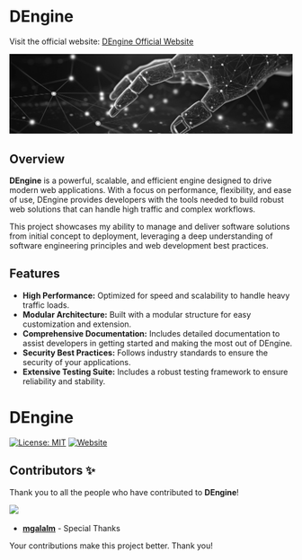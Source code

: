 # DEngine

Visit the official website: [DEngine Official Website](http://dengine.eu/)

![DEngine Banner](https://raw.githubusercontent.com/MoHelmys/DEngine/main/assets/img/bread-crumb.png) <!-- Replace with an actual banner image if available -->

## Overview

**DEngine** is a powerful, scalable, and efficient engine designed to drive modern web applications. With a focus on performance, flexibility, and ease of use, DEngine provides developers with the tools needed to build robust web solutions that can handle high traffic and complex workflows.

This project showcases my ability to manage and deliver software solutions from initial concept to deployment, leveraging a deep understanding of software engineering principles and web development best practices.

## Features

- **High Performance:** Optimized for speed and scalability to handle heavy traffic loads.
- **Modular Architecture:** Built with a modular structure for easy customization and extension.
- **Comprehensive Documentation:** Includes detailed documentation to assist developers in getting started and making the most out of DEngine.
- **Security Best Practices:** Follows industry standards to ensure the security of your applications.
- **Extensive Testing Suite:** Includes a robust testing framework to ensure reliability and stability.

# DEngine

[![License: MIT](https://img.shields.io/badge/License-MIT-blue.svg)](https://opensource.org/licenses/MIT)
[![Website](https://img.shields.io/badge/Website-DEngine-1abc9c.svg)](http://dengine.eu/)

## Contributors ✨

Thank you to all the people who have contributed to **DEngine**!

<a href="https://github.com/MoHelmys/DEngine/graphs/contributors">
  <img src="https://contrib.rocks/image?repo=MoHelmys/DEngine" />
</a>

- **[mgalalm](https://github.com/mgalalm)** - Special Thanks

Your contributions make this project better. Thank you!

